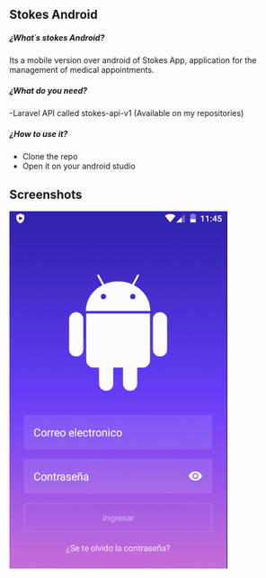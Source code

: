 ## Stokes Android

##### ¿What´s stokes Android?

Its a mobile version over android of Stokes App, application for the management of medical appointments.

##### ¿What do you need?

-Laravel API called stokes-api-v1 (Available on my repositories)


##### ¿How to use it?

- Clone the repo
- Open it on your android studio

## Screenshots

![Stokes](app/captures/stokesv0.2.gif "Stokes")
